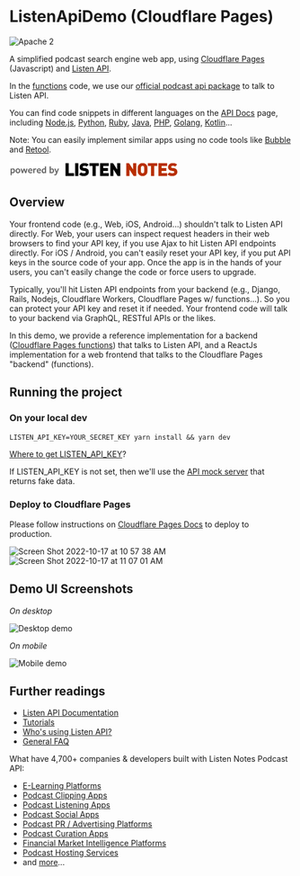 # ListenApiDemo (Cloudflare Pages)

![Apache 2](https://img.shields.io/hexpm/l/plug.svg)

A simplified podcast search engine web app, using [Cloudflare Pages](https://pages.cloudflare.com/) (Javascript) and [Listen API](https://www.listennotes.com/api/).

In the [functions](https://developers.cloudflare.com/pages/platform/functions/) code, we use our [official podcast api package](https://github.com/ListenNotes/podcast-api-js) to talk to
Listen API.

You can find code snippets in different languages on the [API Docs](https://www.listennotes.com/api/docs/) page,
including [Node.js](https://github.com/ListenNotes/podcast-api-js),
[Python](https://github.com/ListenNotes/podcast-api-python),
[Ruby](https://github.com/ListenNotes/podcast-api-ruby),
[Java](https://github.com/ListenNotes/podcast-api-java),
[PHP](https://github.com/ListenNotes/podcast-api-php),
[Golang](https://github.com/ListenNotes/podcast-api-go),
[Kotlin](https://github.com/ListenNotes/podcast-api-kotlin)...

Note: You can easily implement similar apps using no code tools like [Bubble](https://www.listennotes.com/integrations/bubble/) and [Retool](https://www.listennotes.com/integrations/retool/).

<a href="https://www.listennotes.com/api/"><img src="https://raw.githubusercontent.com/ListenNotes/ListenApiDemo/master/web/src/powered_by_listennotes.png" width="300" /></a>

## Overview

Your frontend code (e.g., Web, iOS, Android...) shouldn't talk to Listen API directly.
For Web, your users can inspect request headers in their web browsers to find your API key,
if you use Ajax to hit Listen API endpoints directly.
For iOS / Android, you can't easily reset your API key, if you put API keys in the source code of your app.
Once the app is in the hands of your users, you can't easily change the code or force users to upgrade.

Typically, you'll hit Listen API endpoints from your backend (e.g., Django, Rails, Nodejs, Cloudflare Workers, Cloudflare Pages w/ functions...).
So you can protect your API key and reset it if needed.
Your frontend code will talk to your backend via GraphQL, RESTful APIs or the likes.

In this demo, we provide a reference implementation for a backend ([Cloudflare Pages functions](https://developers.cloudflare.com/pages/platform/functions/)) that talks to Listen API,
and a ReactJs implementation for a web frontend that talks to the Cloudflare Pages "backend" (functions).

## Running the project

### On your local dev

```
LISTEN_API_KEY=YOUR_SECRET_KEY yarn install && yarn dev
```

[Where to get LISTEN_API_KEY](https://help.listennotes.com/en/articles/3416436-how-to-get-an-api-token-of-listen-notes-api)?


If LISTEN_API_KEY is not set, then we'll use the [API mock server](https://www.listennotes.help/article/48-how-to-test-the-podcast-api-without-an-api-key) that returns fake data.

### Deploy to Cloudflare Pages

Please follow instructions on [Cloudflare Pages Docs](https://developers.cloudflare.com/pages/get-started/) to deploy to production.

<img width="798" alt="Screen Shot 2022-10-17 at 10 57 38 AM" src="https://user-images.githubusercontent.com/1719237/196250398-7cfe685f-05e7-4e19-a16d-7935e8864c50.png">

<img width="804" alt="Screen Shot 2022-10-17 at 11 07 01 AM" src="https://user-images.githubusercontent.com/1719237/196250648-951fac58-c8ed-4e96-9849-c8b0f7b6297c.png">

## Demo UI Screenshots
*On desktop*

![Desktop demo](https://github.com/wenbinf/ListenApiDemo/blob/master/resources/desktop.png)

*On mobile*

<img src="https://github.com/wenbinf/ListenApiDemo/blob/master/resources/mobile.png" alt="Mobile demo" width="300">

## Further readings

* [Listen API Documentation](https://www.listennotes.com/api/docs/)
* [Tutorials](https://www.listennotes.com/api/tutorials/)
* [Who's using Listen API?](https://www.listennotes.com/api/apps/)
* [General FAQ](https://www.listennotes.com/api/faq/)

What have 4,700+ companies & developers built with Listen Notes Podcast API:

*   [E-Learning Platforms](https://www.listennotes.com/use-cases/elearning-platforms/)
*   [Podcast Clipping Apps](https://www.listennotes.com/use-cases/podcast-clipping-apps/)
*   [Podcast Listening Apps](https://www.listennotes.com/use-cases/podcast-listening-apps/)
*   [Podcast Social Apps](https://www.listennotes.com/use-cases/podcast-social-apps/)
*   [Podcast PR / Advertising Platforms](https://www.listennotes.com/use-cases/podcast-pr-advertising-platforms/)
*   [Podcast Curation Apps](https://www.listennotes.com/use-cases/podcast-curation-apps/)
*   [Financial Market Intelligence Platforms](https://www.listennotes.com/use-cases/financial-market-intelligence-platforms/)
*   [Podcast Hosting Services](https://www.listennotes.com/use-cases/podcast-hosting-services/)
*   and [more](https://www.listennotes.com/api/apps/)...
